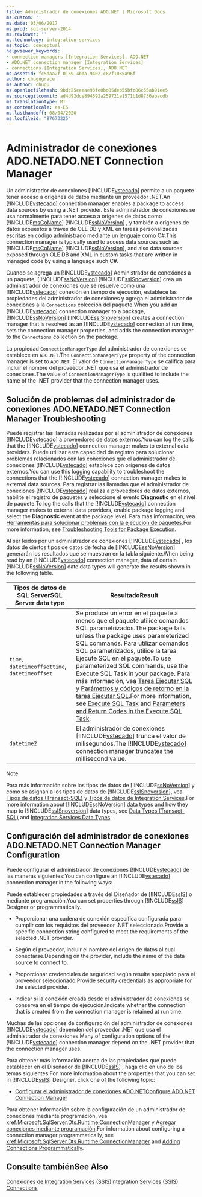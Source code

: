 ```yaml
---
title: Administrador de conexiones ADO.NET | Microsoft Docs
ms.custom: ''
ms.date: 03/06/2017
ms.prod: sql-server-2014
ms.reviewer: ''
ms.technology: integration-services
ms.topic: conceptual
helpviewer_keywords:
- connection managers [Integration Services], ADO.NET
- ADO.NET connection manager [Integration Services]
- connections [Integration Services], ADO.NET
ms.assetid: fc5daa2f-0159-4bda-9402-c87f1035a96f
author: chugugrace
ms.author: chugu
ms.openlocfilehash: 9bdc25eeeae93fe0bd85deb55bfc86c55ab91ee5
ms.sourcegitcommit: ad4d92dce894592a259721a1571b1d8736abacdb
ms.translationtype: MT
ms.contentlocale: es-ES
ms.lasthandoff: 08/04/2020
ms.locfileid: "87673225"
---
```

# <a name="adonet-connection-manager"></a><span data-ttu-id="4266e-102">Administrador de conexiones ADO.NET</span><span class="sxs-lookup"><span data-stu-id="4266e-102">ADO.NET Connection Manager</span></span>
  <span data-ttu-id="4266e-103">Un administrador de conexiones [!INCLUDE[vstecado](../../includes/vstecado-md.md)] permite a un paquete tener acceso a orígenes de datos mediante un proveedor .NET.</span><span class="sxs-lookup"><span data-stu-id="4266e-103">An [!INCLUDE[vstecado](../../includes/vstecado-md.md)] connection manager enables a package to access data sources by using a .NET provider.</span></span> <span data-ttu-id="4266e-104">Este administrador de conexiones se usa normalmente para tener acceso a orígenes de datos como [!INCLUDE[msCoName](../../includes/msconame-md.md)] [!INCLUDE[ssNoVersion](../../includes/ssnoversion-md.md)] , y también a orígenes de datos expuestos a través de OLE DB y XML en tareas personalizadas escritas en código administrado mediante un lenguaje como C#.</span><span class="sxs-lookup"><span data-stu-id="4266e-104">This connection manager is typically used to access data sources such as [!INCLUDE[msCoName](../../includes/msconame-md.md)] [!INCLUDE[ssNoVersion](../../includes/ssnoversion-md.md)], and also data sources exposed through OLE DB and XML in custom tasks that are written in managed code by using a language such C#.</span></span>  
  
 <span data-ttu-id="4266e-105">Cuando se agrega un [!INCLUDE[vstecado](../../includes/vstecado-md.md)] Administrador de conexiones a un paquete, [!INCLUDE[ssNoVersion](../../includes/ssnoversion-md.md)] [!INCLUDE[ssISnoversion](../../includes/ssisnoversion-md.md)] crea un administrador de conexiones que se resuelve como una [!INCLUDE[vstecado](../../includes/vstecado-md.md)] conexión en tiempo de ejecución, establece las propiedades del administrador de conexiones y agrega el administrador de conexiones a la `Connections` colección del paquete.</span><span class="sxs-lookup"><span data-stu-id="4266e-105">When you add an [!INCLUDE[vstecado](../../includes/vstecado-md.md)] connection manager to a package, [!INCLUDE[ssNoVersion](../../includes/ssnoversion-md.md)] [!INCLUDE[ssISnoversion](../../includes/ssisnoversion-md.md)] creates a connection manager that is resolved as an [!INCLUDE[vstecado](../../includes/vstecado-md.md)] connection at run time, sets the connection manager properties, and adds the connection manager to the `Connections` collection on the package.</span></span>  
  
 <span data-ttu-id="4266e-106">La propiedad `ConnectionManagerType` del administrador de conexiones se establece en `ADO.NET`.</span><span class="sxs-lookup"><span data-stu-id="4266e-106">The `ConnectionManagerType` property of the connection manager is set to `ADO.NET`.</span></span> <span data-ttu-id="4266e-107">El valor de `ConnectionManagerType` se califica para incluir el nombre del proveedor .NET que usa el administrador de conexiones.</span><span class="sxs-lookup"><span data-stu-id="4266e-107">The value of `ConnectionManagerType` is qualified to include the name of the .NET provider that the connection manager uses.</span></span>  
  
## <a name="adonet-connection-manager-troubleshooting"></a><span data-ttu-id="4266e-108">Solución de problemas del administrador de conexiones ADO.NET</span><span class="sxs-lookup"><span data-stu-id="4266e-108">ADO.NET Connection Manager Troubleshooting</span></span>  
 <span data-ttu-id="4266e-109">Puede registrar las llamadas realizadas por el administrador de conexiones [!INCLUDE[vstecado](../../includes/vstecado-md.md)] a proveedores de datos externos.</span><span class="sxs-lookup"><span data-stu-id="4266e-109">You can log the calls that the [!INCLUDE[vstecado](../../includes/vstecado-md.md)] connection manager makes to external data providers.</span></span> <span data-ttu-id="4266e-110">Puede utilizar esta capacidad de registro para solucionar problemas relacionados con las conexiones que el administrador de conexiones [!INCLUDE[vstecado](../../includes/vstecado-md.md)] establece con orígenes de datos externos.</span><span class="sxs-lookup"><span data-stu-id="4266e-110">You can use this logging capability to troubleshoot the connections that the [!INCLUDE[vstecado](../../includes/vstecado-md.md)] connection manager makes to external data sources.</span></span> <span data-ttu-id="4266e-111">Para registrar las llamadas que el administrador de conexiones [!INCLUDE[vstecado](../../includes/vstecado-md.md)] realiza a proveedores de datos externos, habilite el registro de paquetes y seleccione el evento **Diagnostic** en el nivel de paquete.</span><span class="sxs-lookup"><span data-stu-id="4266e-111">To log the calls that the [!INCLUDE[vstecado](../../includes/vstecado-md.md)] connection manager makes to external data providers, enable package logging and select the **Diagnostic** event at the package level.</span></span> <span data-ttu-id="4266e-112">Para más información, vea [Herramientas para solucionar problemas con la ejecución de paquetes](../troubleshooting/troubleshooting-tools-for-package-execution.md).</span><span class="sxs-lookup"><span data-stu-id="4266e-112">For more information, see [Troubleshooting Tools for Package Execution](../troubleshooting/troubleshooting-tools-for-package-execution.md).</span></span>  
  
 <span data-ttu-id="4266e-113">Al ser leídos por un administrador de conexiones [!INCLUDE[vstecado](../../includes/vstecado-md.md)] , los datos de ciertos tipos de datos de fecha de [!INCLUDE[ssNoVersion](../../includes/ssnoversion-md.md)] generarán los resultados que se muestran en la tabla siguiente.</span><span class="sxs-lookup"><span data-stu-id="4266e-113">When being read by an [!INCLUDE[vstecado](../../includes/vstecado-md.md)] connection manager, data of certain [!INCLUDE[ssNoVersion](../../includes/ssnoversion-md.md)] date data types will generate the results shown in the following table.</span></span>  
  
|<span data-ttu-id="4266e-114">Tipos de datos de SQL Server</span><span class="sxs-lookup"><span data-stu-id="4266e-114">SQL Server data type</span></span>|<span data-ttu-id="4266e-115">Resultado</span><span class="sxs-lookup"><span data-stu-id="4266e-115">Result</span></span>|  
|--------------------------|------------|  
|<span data-ttu-id="4266e-116">`time`, `datetimeoffset`</span><span class="sxs-lookup"><span data-stu-id="4266e-116">`time`, `datetimeoffset`</span></span>|<span data-ttu-id="4266e-117">Se produce un error en el paquete a menos que el paquete utilice comandos SQL parametrizados.</span><span class="sxs-lookup"><span data-stu-id="4266e-117">The package fails unless the package uses parameterized SQL commands.</span></span> <span data-ttu-id="4266e-118">Para utilizar comandos SQL parametrizados, utilice la tarea Ejecute SQL en el paquete.</span><span class="sxs-lookup"><span data-stu-id="4266e-118">To use parameterized SQL commands, use the Execute SQL Task in your package.</span></span> <span data-ttu-id="4266e-119">Para más información, vea [Tarea Ejecutar SQL](../control-flow/execute-sql-task.md) y [Parámetros y códigos de retorno en la tarea Ejecutar SQL](../parameters-and-return-codes-in-the-execute-sql-task.md).</span><span class="sxs-lookup"><span data-stu-id="4266e-119">For more information, see [Execute SQL Task](../control-flow/execute-sql-task.md) and [Parameters and Return Codes in the Execute SQL Task](../parameters-and-return-codes-in-the-execute-sql-task.md).</span></span>|  
|`datetime2`|<span data-ttu-id="4266e-120">El administrador de conexiones [!INCLUDE[vstecado](../../includes/vstecado-md.md)] trunca el valor de milisegundos.</span><span class="sxs-lookup"><span data-stu-id="4266e-120">The [!INCLUDE[vstecado](../../includes/vstecado-md.md)] connection manager truncates the millisecond value.</span></span>|  
  
> [!NOTE]  
>  <span data-ttu-id="4266e-121">Para más información sobre los tipos de datos de [!INCLUDE[ssNoVersion](../../includes/ssnoversion-md.md)] y cómo se asignan a los tipos de datos de [!INCLUDE[ssISnoversion](../../includes/ssisnoversion-md.md)], vea [Tipos de datos &#40;Transact-SQL&#41;](/sql/t-sql/data-types/data-types-transact-sql) y [Tipos de datos de Integration Services](../data-flow/integration-services-data-types.md).</span><span class="sxs-lookup"><span data-stu-id="4266e-121">For more information about [!INCLUDE[ssNoVersion](../../includes/ssnoversion-md.md)] data types and how they map to [!INCLUDE[ssISnoversion](../../includes/ssisnoversion-md.md)] data types, see [Data Types &#40;Transact-SQL&#41;](/sql/t-sql/data-types/data-types-transact-sql) and [Integration Services Data Types](../data-flow/integration-services-data-types.md).</span></span>  
  
## <a name="adonet-connection-manager-configuration"></a><span data-ttu-id="4266e-122">Configuración del administrador de conexiones ADO.NET</span><span class="sxs-lookup"><span data-stu-id="4266e-122">ADO.NET Connection Manager Configuration</span></span>  
 <span data-ttu-id="4266e-123">Puede configurar el administrador de conexiones [!INCLUDE[vstecado](../../includes/vstecado-md.md)] de las maneras siguientes:</span><span class="sxs-lookup"><span data-stu-id="4266e-123">You can configure an [!INCLUDE[vstecado](../../includes/vstecado-md.md)] connection manager in the following ways:</span></span>  
  
 <span data-ttu-id="4266e-124">Puede establecer propiedades a través del Diseñador de [!INCLUDE[ssIS](../../../includes/ssis-md.md)] o mediante programación.</span><span class="sxs-lookup"><span data-stu-id="4266e-124">You can set properties through [!INCLUDE[ssIS](../../../includes/ssis-md.md)] Designer or programmatically.</span></span>  
  
-   <span data-ttu-id="4266e-125">Proporcionar una cadena de conexión específica configurada para cumplir con los requisitos del proveedor .NET seleccionado.</span><span class="sxs-lookup"><span data-stu-id="4266e-125">Provide a specific connection string configured to meet the requirements of the selected .NET provider.</span></span>  
  
-   <span data-ttu-id="4266e-126">Según el proveedor, incluir el nombre del origen de datos al cual conectarse.</span><span class="sxs-lookup"><span data-stu-id="4266e-126">Depending on the provider, include the name of the data source to connect to.</span></span>  
  
-   <span data-ttu-id="4266e-127">Proporcionar credenciales de seguridad según resulte apropiado para el proveedor seleccionado.</span><span class="sxs-lookup"><span data-stu-id="4266e-127">Provide security credentials as appropriate for the selected provider.</span></span>  
  
-   <span data-ttu-id="4266e-128">Indicar si la conexión creada desde el administrador de conexiones se conserva en el tiempo de ejecución.</span><span class="sxs-lookup"><span data-stu-id="4266e-128">Indicate whether the connection that is created from the connection manager is retained at run time.</span></span>  
  
 <span data-ttu-id="4266e-129">Muchas de las opciones de configuración del administrador de conexiones [!INCLUDE[vstecado](../../includes/vstecado-md.md)] dependen del proveedor .NET que usa el administrador de conexiones.</span><span class="sxs-lookup"><span data-stu-id="4266e-129">Many of configuration options of the [!INCLUDE[vstecado](../../includes/vstecado-md.md)] connection manager depend on the .NET provider that the connection manager uses.</span></span>  
  
 <span data-ttu-id="4266e-130">Para obtener más información acerca de las propiedades que puede establecer en el Diseñador de [!INCLUDE[ssIS](../../../includes/ssis-md.md)] , haga clic en uno de los temas siguientes:</span><span class="sxs-lookup"><span data-stu-id="4266e-130">For more information about the properties that you can set in [!INCLUDE[ssIS](../../../includes/ssis-md.md)] Designer, click one of the following topic:</span></span>  
  
-   [<span data-ttu-id="4266e-131">Configurar el administrador de conexiones ADO.NET</span><span class="sxs-lookup"><span data-stu-id="4266e-131">Configure ADO.NET Connection Manager</span></span>](../configure-ado-net-connection-manager.md)  
  
 <span data-ttu-id="4266e-132">Para obtener información sobre la configuración de un administrador de conexiones mediante programación, vea <xref:Microsoft.SqlServer.Dts.Runtime.ConnectionManager> y [Agregar conexiones mediante programación](../building-packages-programmatically/adding-connections-programmatically.md).</span><span class="sxs-lookup"><span data-stu-id="4266e-132">For information about configuring a connection manager programmatically, see <xref:Microsoft.SqlServer.Dts.Runtime.ConnectionManager> and [Adding Connections Programmatically](../building-packages-programmatically/adding-connections-programmatically.md).</span></span>  
  
## <a name="see-also"></a><span data-ttu-id="4266e-133">Consulte también</span><span class="sxs-lookup"><span data-stu-id="4266e-133">See Also</span></span>  
 [<span data-ttu-id="4266e-134">Conexiones de Integration Services &#40;SSIS&#41;</span><span class="sxs-lookup"><span data-stu-id="4266e-134">Integration Services &#40;SSIS&#41; Connections</span></span>](integration-services-ssis-connections.md)  
  
  
